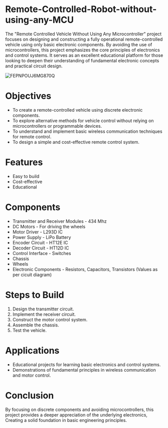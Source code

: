 # Remote-Controlled-Robot-without-using-any-MCU
The "Remote Controlled Vehicle Without Using Any Microcontroller" project focuses on designing and constructing a fully operational remote-controlled vehicle using only basic electronic components.
By avoiding the use of microcontrollers, this project emphasizes the core principles of electronics and control systems. 
It serves as an excellent educational platform for those looking to deepen their understanding of fundamental electronic concepts and practical circuit design.

![FEPNPOUJ6MG870Q](https://github.com/monil667/Remote-Controlled-Robot-without-using-any-MCU/assets/114842275/736e9c70-7f97-4a8e-950f-798a0e5c177a)

# Objectives
- To create a remote-controlled vehicle using discrete electronic components.
- To explore alternative methods for vehicle control without relying on microcontrollers or programmable devices.
- To understand and implement basic wireless communication techniques for remote control.
- To design a simple and cost-effective remote control system.

# Features

- Easy to build
- Cost-effective
- Educational

# Components

- Transmitter and Receiver Modules - 434 Mhz
-  DC Motors - For driving the wheels
- Motor Driver - L293D IC
- Power Supply - LiPo Battery
- Encoder Circuit - HT12E IC
- Decoder Circuit - HT12D IC
- Control Interface - Switches
- Chassis
- Wheels 
- Electronic Components - Resistors, Capacitors, Transistors (Values as per cicuit diagram)

# Steps to Build

1. Design the transmitter circuit.
2. Implement the receiver circuit.
3. Construct the motor control system.
4. Assemble the chassis.
5. Test the vehicle.

# Applications
- Educational projects for learning basic electronics and control systems.
- Demonstrations of fundamental principles in wireless communication and motor control.

# Conclusion
By focusing on discrete components and avoiding microcontrollers, this project provides a deeper appreciation of the underlying electronics, Creating a solid foundation in basic engineering principles.



